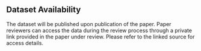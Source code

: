 ## Dataset Availability

The dataset will be published upon publication of the paper. Paper reviewers can access the data during the review process through a private link provided in the paper under review. Please refer to the linked source for access details.